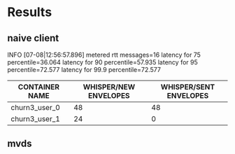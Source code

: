 Results
=======

naive client
------------

INFO [07-08|12:56:57.896] metered rtt                              messages=16 latency for 75 percentile=36.064 latency for 90 percentile=57.935 latency for 95 percentile=72.577 latency for 99.9 percentile=72.577


| CONTAINER NAME | WHISPER/NEW ENVELOPES | WHISPER/SENT ENVELOPES |
|----------------|-----------------------|------------------------|
| churn3_user_0  |                    48 |                     48 |
| churn3_user_1  |                    24 |                      0 |


mvds
----
